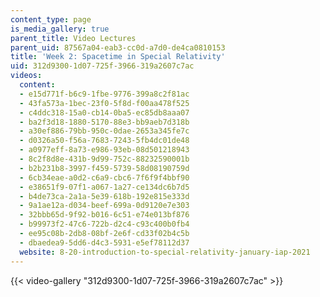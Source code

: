 ```yaml
---
content_type: page
is_media_gallery: true
parent_title: Video Lectures
parent_uid: 87567a04-eab3-cc0d-a7d0-de4ca0810153
title: 'Week 2: Spacetime in Special Relativity'
uid: 312d9300-1d07-725f-3966-319a2607c7ac
videos:
  content:
  - e15d771f-b6c9-1fbe-9776-399a8c2f81ac
  - 43fa573a-1bec-23f0-5f8d-f00aa478f525
  - c4ddc318-15a0-cb14-0ba5-ec85db8aaa07
  - ba2f3d18-1880-5170-88e3-bb9aeb7d318b
  - a30ef886-79bb-950c-0dae-2653a345fe7c
  - d0326a50-f56a-7683-7243-5fb4dc01de48
  - a0977eff-8a73-e986-93eb-08d501218943
  - 8c2f8d8e-431b-9d99-752c-88232590001b
  - b2b231b8-3997-f459-5739-58d08190759d
  - 6cb34eae-a0d2-c6a9-cbc6-7f6f9f4bbf90
  - e38651f9-07f1-a067-1a27-ce134dc6b7d5
  - b4de73ca-2a1a-5e39-618b-192e815e333d
  - 9a1ae12a-d034-beef-699a-0d9120e7e303
  - 32bbb65d-9f92-b016-6c51-e74e013bf876
  - b99973f2-47c6-722b-d2c4-c93c400b0fb4
  - ee95c08b-2db8-08bf-2e6f-cd33f02b4c5b
  - dbaedea9-5dd6-d4c3-5931-e5ef78112d37
  website: 8-20-introduction-to-special-relativity-january-iap-2021
---
```



{{< video-gallery "312d9300-1d07-725f-3966-319a2607c7ac" >}}

